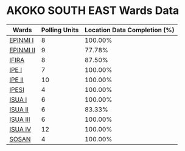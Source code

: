 
# AKOKO SOUTH EAST Wards Data

| Wards | Polling Units | Location Data Completion (%) |
| ---- | ----- | ------- |
| [EPINMI I](./wards/17522-epinmi-i) | 8 | 100.00% |
| [EPINMI II](./wards/17523-epinmi-ii) | 9 | 77.78% |
| [IFIRA](./wards/17524-ifira) | 8 | 87.50% |
| [IPE I](./wards/17525-ipe-i) | 7 | 100.00% |
| [IPE II](./wards/17526-ipe-ii) | 10 | 100.00% |
| [IPESI](./wards/17527-ipesi) | 4 | 100.00% |
| [ISUA I](./wards/17528-isua-i) | 6 | 100.00% |
| [ISUA II](./wards/17529-isua-ii) | 6 | 83.33% |
| [ISUA III](./wards/17530-isua-iii) | 6 | 100.00% |
| [ISUA IV](./wards/17531-isua-iv) | 12 | 100.00% |
| [SOSAN](./wards/17532-sosan) | 4 | 100.00% |




